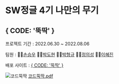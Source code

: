 # SW정글 4기 나만의 무기
## { CODE: '뚝딱' }

프로젝트 기간 : 2022.06.30 ~ 2022.08.06

팀원 :
👨‍💻[손승우](https://github.com/Son0-0)
👨‍💻[박도현](https://github.com/dd0114)
👨‍💻[박형규](https://github.com/park-hg)
👨‍💻[정의성](https://github.com/EilLagerTodd)
👩‍💻[이혜진](https://github.com/annie1229)

배포 사이트 : [{ CODE: '뚝딱' }](https://bluefrog-six.vercel.app/)

![코드뚝딱](https://user-images.githubusercontent.com/53402709/182548678-85d2455f-dfd1-49ab-afa2-cc3414d62a1c.jpg)
[코드뚝딱.pdf](https://github.com/awayfromkeyboard7/Application-Client/files/9248947/-.pdf)
